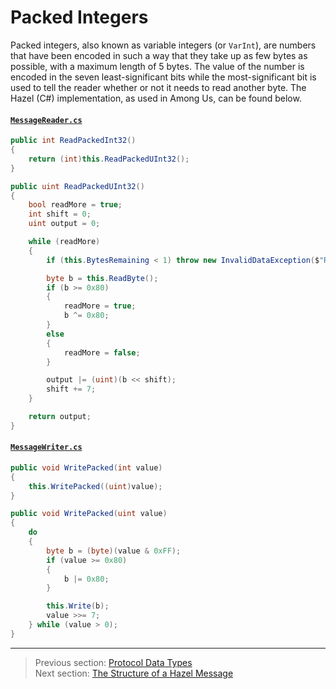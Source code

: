 # Packed Integers

Packed integers, also known as variable integers (or `VarInt`), are numbers that have been encoded in such a way that they take up as few bytes as possible, with a maximum length of 5 bytes. The value of the number is encoded in the seven least-significant bits while the most-significant bit is used to tell the reader whether or not it needs to read another byte. The Hazel (C#) implementation, as used in Among Us, can be found below.

#### [`MessageReader.cs`](https://github.com/willardf/Hazel-Networking/blob/9dc6afef033a36a27e2d3d35f18c3b0bb8bfac87/Hazel/MessageReader.cs#L234-L266)

```c#
public int ReadPackedInt32()
{
    return (int)this.ReadPackedUInt32();
}

public uint ReadPackedUInt32()
{
    bool readMore = true;
    int shift = 0;
    uint output = 0;

    while (readMore)
    {
        if (this.BytesRemaining < 1) throw new InvalidDataException($"Read length is longer than message length.");

        byte b = this.ReadByte();
        if (b >= 0x80)
        {
            readMore = true;
            b ^= 0x80;
        }
        else
        {
            readMore = false;
        }

        output |= (uint)(b << shift);
        shift += 7;
    }

    return output;
}
```

#### [`MessageWriter.cs`](https://github.com/willardf/Hazel-Networking/blob/9dc6afef033a36a27e2d3d35f18c3b0bb8bfac87/Hazel/MessageWriter.cs#L266-L285)

```c#
public void WritePacked(int value)
{
    this.WritePacked((uint)value);
}

public void WritePacked(uint value)
{
    do
    {
        byte b = (byte)(value & 0xFF);
        if (value >= 0x80)
        {
            b |= 0x80;
        }

        this.Write(b);
        value >>= 7;
    } while (value > 0);
}
```

---

> Previous section: [Protocol Data Types](01_protocol_data_types.md)<br>
> Next section: [The Structure of a Hazel Message](03_the_structure_of_a_hazel_message.md)

